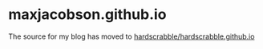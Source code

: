 # maxjacobson.github.io

The source for my blog has moved to
[hardscrabble/hardscrabble.github.io](http://github.com/hardscrabble/hardscrabble.github.io)
